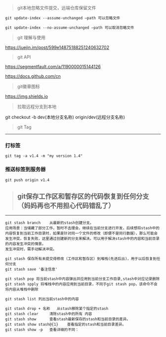 > git本地忽略文件提交，远端仓库保留文件

```
git update-index --assume-unchanged –path 可以忽略文件

git update-index --no-assume-unchanged –path 可以取消忽略文件

```

> git 理解与使用

https://juejin.im/post/599e14875188251240632702

> git API

https://segmentfault.com/a/1190000015144126

https://docs.github.com/cn

> git徽章图标

https://img.shields.io

> 拉取远程分支到本地

git checkout -b dev(本地分支名称) origin/dev(远程分支名称)

> git Tag
***
### 打标签
```
git tag -a v1.4 -m "my version 1.4"
```

### 推送标签到服务器
```
git push origin v1.4
```

> ## git保存工作区和暂存区的代码恢复到任何分支（妈妈再也不用担心代码错乱了）
***
```
git stash branch    从最新的stash创建分支。
应用场景：当储藏了部分工作，暂时不去理会，继续在当前分支进行开发，后续想将stash中的内容恢复到当前工作目录时，如果是针对同一个文件的修改（即便不是同行数据），那么可能会发生冲突，恢复失败，这里通过创建新的分支来解决。可以用于解决stash中的内容和当前目录的内容发生冲突的情景。
发生冲突时，需手动解决冲突。
```

```
git stash 保存所有未提交得修改（工作区和暂存区）到堆栈(先进后出)，用于以后恢复到任何分支
git stash save '备注信息'
```

```
git stash pop 将当前stash中内容弹出并应用到当前分支工作目录,stash中对应记录删除
git stash spply 将堆栈中的内容应用到当前目录，不同于git stash pop，该命令不会将内容从堆栈中删除
```

```
git stash list 列出当前stash中的内容
```

```
git stash drop + 名称   从stash移除某个指定的stash
git stash clear     清除stash中的所有 内容
git stash show      查看stash最新保存的stash和当前目录的差异。
git stash show stash@{1}    查看指定的stash和当前目录差异。
git stash show -p   查看详细的不同：

```